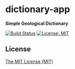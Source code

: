 # dictionary-app

**Simple Geological Dictionary**

[![Build Status](https://travis-ci.org/DespotOfMorea/dictionary-app.svg?branch=master)](https://travis-ci.org/DespotOfMorea/dictionary-app) [![License: MIT](https://img.shields.io/badge/License-MIT-yellow.svg)](https://opensource.org/licenses/MIT)

## License
[The MIT License (MIT)](LICENSE.md)
